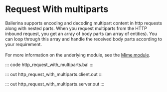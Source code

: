 # Request With multiparts

Ballerina supports encoding and decoding multipart content in http requests along with nested parts.
When you request multiparts from the HTTP inbound request, you get an array of body parts (an array of entities).
You can loop through this array and handle the received body parts according to your requirement.<br/><br/>
For more information on the underlying module, 
see the [Mime module](https://lib.ballerina.io/ballerina/mime/latest/).

::: code http_request_with_multiparts.bal :::

::: out http_request_with_multiparts.client.out :::

::: out http_request_with_multiparts.server.out :::